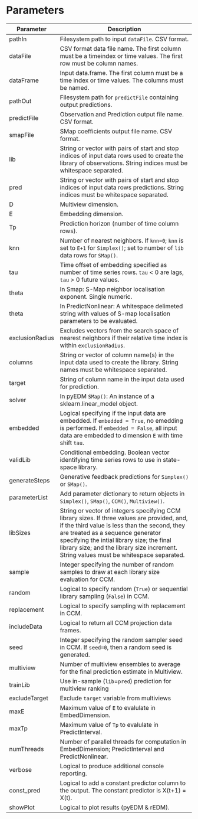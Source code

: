 # Parameters

| Parameter | Description |
| --------- | ----------- |
pathIn      |Filesystem path to input `dataFile`. CSV format.
dataFile    |CSV format data file name. The first column must be a timeindex or time values. The first row must be column names.
dataFrame   | Input data.frame. The first column must be a time index or time values. The columns must be named.
pathOut     | Filesystem path for `predictFile` containing output predictions.
predictFile |Observation and Prediction output file name. CSV format.
smapFile    |SMap coefficients output file name. CSV format.
lib         |String or vector with pairs of start and stop indices of input data rows used to create the library of observations. String indices must be whitespace separated.
pred        |String or vector with pairs of start and stop indices of input data rows predictions. String indices must be whitespace separated.
D           |Multiview dimension.
E           |Embedding dimension.
Tp          |Prediction horizon (number of time column rows).
knn         |Number of nearest neighbors. If `knn=0`; `knn` is set to `E+1` for `Simplex()`; set to number of `lib` data rows for `SMap()`.
tau         |Time offset of embedding specified as number of time series rows. `tau` < 0 are lags, `tau` > 0 future values.
theta       |In Smap: S-Map neighbor localisation exponent. Single numeric.
theta       |In PredictNonlinear: A whitespace delimeted string with values of S-map localisation parameters to be evaluated.
exclusionRadius|Excludes vectors from the search space of nearest neighbors if their relative time index is within `exclusionRadius`.
columns     |String or vector of column name(s) in the input data used to create the library. String names must be whitespace separated.
target      |String of column name in the input data used for prediction.
solver      |In pyEDM `SMap()`: An instance of a sklearn.linear_model object.
embedded    |Logical specifying if the input data are embedded.  If `embedded = True`, no emedding is performed.  If `embedded = False`, all input data are embedded to dimension `E` with time shift `tau`.
validLib    |Conditional embedding. Boolean vector identifying time series rows to use in state-space library.
generateSteps|Generative feedback predictions for `Simplex()` or `SMap()`.
parameterList|Add parameter dictionary to return objects in `Simplex()`, `SMap()`, `CCM()`, `Multiview()`.
libSizes    |String or vector of integers specifying CCM library sizes. If three values are provided, and, if the third value is less than the second, they are treated as a sequence generator specifying the intial library size; the final library size; and the library size increment. String values must be whitespace separated.
sample      |Integer specifying the number of random samples to draw at each library size evaluation for CCM.
random      |Logical to specify random (`True`) or sequential library sampling (`False`) in CCM.
replacement |Logical to specify sampling with replacement in CCM.
includeData |Logical to return all CCM projection data frames.
seed        |Integer specifying the random sampler seed in CCM.  If `seed=0`, then a random seed is generated.
multiview   |Number of multiview ensembles to average for the final prediction estimate in Multiview.
trainLib    |Use in-sample (`lib`=`pred`) prediction for multiview ranking
excludeTarget| Exclude `target` variable from multiviews |
maxE        |Maximum value of `E` to evalulate in EmbedDimension.
maxTp       |Maximum value of `Tp` to evalulate in PredictInterval.
numThreads  |Number of parallel threads for computation in EmbedDimension; PredictInterval and PredictNonlinear.
verbose     |Logical to produce additional console reporting.
const_pred  |Logical to add a constant predictor column to the output. The constant predictor is X(t+1) = X(t).
showPlot    |Logical to plot results (pyEDM & rEDM).
